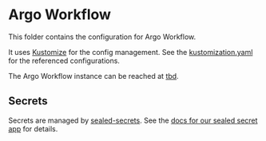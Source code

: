 # Argo Workflow

This folder contains the configuration for Argo Workflow.

It uses [Kustomize](https://kustomize.io/) for the config management.
See the [kustomization.yaml](kustomization.yaml) for the referenced configurations.

The Argo Workflow instance can be reached at [tbd](https://argoworkflow.baloise.dev).

## Secrets
Secrets are managed by [sealed-secrets](https://github.com/bitnami-labs/sealed-secrets).
See the [docs for our sealed secret app](../../../sealed-secrets) for details. 
